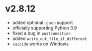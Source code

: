 # v2.8.12

* added optional `ujson` support
* officially supporting Python 3.9
* fixed a bug in `postcondition`
* added `write_out_file_if_different`
* `suicide` works on Windows
